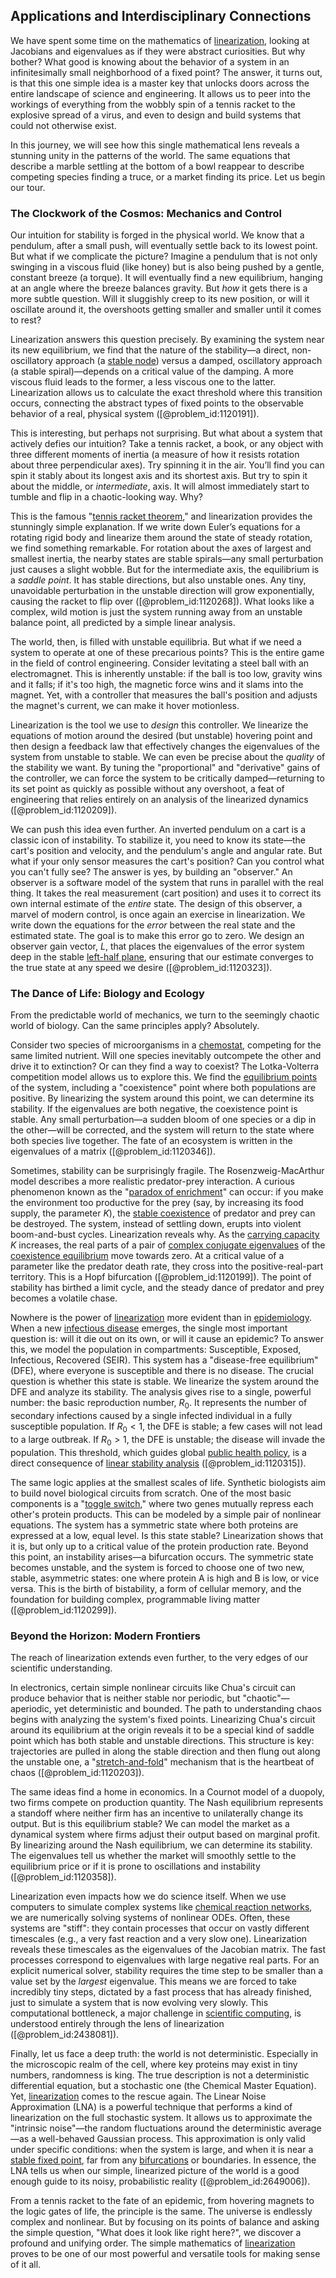 ## Applications and Interdisciplinary Connections

We have spent some time on the mathematics of [linearization](@article_id:267176), looking at Jacobians and eigenvalues as if they were abstract curiosities. But why bother? What good is knowing about the behavior of a system in an infinitesimally small neighborhood of a fixed point? The answer, it turns out, is that this one simple idea is a master key that unlocks doors across the entire landscape of science and engineering. It allows us to peer into the workings of everything from the wobbly spin of a tennis racket to the explosive spread of a virus, and even to design and build systems that could not otherwise exist.

In this journey, we will see how this single mathematical lens reveals a stunning unity in the patterns of the world. The same equations that describe a marble settling at the bottom of a bowl reappear to describe competing species finding a truce, or a market finding its price. Let us begin our tour.

### The Clockwork of the Cosmos: Mechanics and Control

Our intuition for stability is forged in the physical world. We know that a pendulum, after a small push, will eventually settle back to its lowest point. But what if we complicate the picture? Imagine a pendulum that is not only swinging in a viscous fluid (like honey) but is also being pushed by a gentle, constant breeze (a torque). It will eventually find a new equilibrium, hanging at an angle where the breeze balances gravity. But *how* it gets there is a more subtle question. Will it sluggishly creep to its new position, or will it oscillate around it, the overshoots getting smaller and smaller until it comes to rest?

Linearization answers this question precisely. By examining the system near its new equilibrium, we find that the nature of the stability—a direct, non-oscillatory approach (a [stable node](@article_id:260998)) versus a damped, oscillatory approach (a stable spiral)—depends on a critical value of the damping. A more viscous fluid leads to the former, a less viscous one to the latter. Linearization allows us to calculate the exact threshold where this transition occurs, connecting the abstract types of fixed points to the observable behavior of a real, physical system ([@problem_id:1120191]).

This is interesting, but perhaps not surprising. But what about a system that actively defies our intuition? Take a tennis racket, a book, or any object with three different moments of inertia (a measure of how it resists rotation about three perpendicular axes). Try spinning it in the air. You’ll find you can spin it stably about its longest axis and its shortest axis. But try to spin it about the middle, or *intermediate*, axis. It will almost immediately start to tumble and flip in a chaotic-looking way. Why?

This is the famous "[tennis racket theorem](@article_id:157696)," and linearization provides the stunningly simple explanation. If we write down Euler’s equations for a rotating rigid body and linearize them around the state of steady rotation, we find something remarkable. For rotation about the axes of largest and smallest inertia, the nearby states are stable spirals—any small perturbation just causes a slight wobble. But for the intermediate axis, the equilibrium is a *saddle point*. It has stable directions, but also unstable ones. Any tiny, unavoidable perturbation in the unstable direction will grow exponentially, causing the racket to flip over ([@problem_id:1120268]). What looks like a complex, wild motion is just the system running away from an unstable balance point, all predicted by a simple linear analysis.

The world, then, is filled with unstable equilibria. But what if we need a system to operate at one of these precarious points? This is the entire game in the field of control engineering. Consider levitating a steel ball with an electromagnet. This is inherently unstable: if the ball is too low, gravity wins and it falls; if it's too high, the magnetic force wins and it slams into the magnet. Yet, with a controller that measures the ball's position and adjusts the magnet's current, we can make it hover motionless.

Linearization is the tool we use to *design* this controller. We linearize the equations of motion around the desired (but unstable) hovering point and then design a feedback law that effectively changes the eigenvalues of the system from unstable to stable. We can even be precise about the *quality* of the stability we want. By tuning the "proportional" and "derivative" gains of the controller, we can force the system to be critically damped—returning to its set point as quickly as possible without any overshoot, a feat of engineering that relies entirely on an analysis of the linearized dynamics ([@problem_id:1120209]).

We can push this idea even further. An inverted pendulum on a cart is a classic icon of instability. To stabilize it, you need to know its state—the cart's position and velocity, and the pendulum's angle and angular rate. But what if your only sensor measures the cart's position? Can you control what you can't fully see? The answer is yes, by building an "observer." An observer is a software model of the system that runs in parallel with the real thing. It takes the real measurement (cart position) and uses it to correct its own internal estimate of the *entire* state. The design of this observer, a marvel of modern control, is once again an exercise in linearization. We write down the equations for the *error* between the real state and the estimated state. The goal is to make this error go to zero. We design an observer gain vector, $L$, that places the eigenvalues of the error system deep in the stable [left-half plane](@article_id:270235), ensuring that our estimate converges to the true state at any speed we desire ([@problem_id:1120323]).

### The Dance of Life: Biology and Ecology

From the predictable world of mechanics, we turn to the seemingly chaotic world of biology. Can the same principles apply? Absolutely.

Consider two species of microorganisms in a [chemostat](@article_id:262802), competing for the same limited nutrient. Will one species inevitably outcompete the other and drive it to extinction? Or can they find a way to coexist? The Lotka-Volterra competition model allows us to explore this. We find the [equilibrium points](@article_id:167009) of the system, including a "coexistence" point where both populations are positive. By linearizing the system around this point, we can determine its stability. If the eigenvalues are both negative, the coexistence point is stable. Any small perturbation—a sudden bloom of one species or a dip in the other—will be corrected, and the system will return to the state where both species live together. The fate of an ecosystem is written in the eigenvalues of a matrix ([@problem_id:1120346]).

Sometimes, stability can be surprisingly fragile. The Rosenzweig-MacArthur model describes a more realistic predator-prey interaction. A curious phenomenon known as the "[paradox of enrichment](@article_id:162747)" can occur: if you make the environment too productive for the prey (say, by increasing its food supply, the parameter $K$), the [stable coexistence](@article_id:169680) of predator and prey can be destroyed. The system, instead of settling down, erupts into violent boom-and-bust cycles. Linearization reveals why. As the [carrying capacity](@article_id:137524) $K$ increases, the real parts of a pair of [complex conjugate eigenvalues](@article_id:152303) of the [coexistence equilibrium](@article_id:273198) move towards zero. At a critical value of a parameter like the predator death rate, they cross into the positive-real-part territory. This is a Hopf bifurcation ([@problem_id:1120199]). The point of stability has birthed a limit cycle, and the steady dance of predator and prey becomes a volatile chase.

Nowhere is the power of [linearization](@article_id:267176) more evident than in [epidemiology](@article_id:140915). When a new [infectious disease](@article_id:181830) emerges, the single most important question is: will it die out on its own, or will it cause an epidemic? To answer this, we model the population in compartments: Susceptible, Exposed, Infectious, Recovered (SEIR). This system has a "disease-free equilibrium" (DFE), where everyone is susceptible and there is no disease. The crucial question is whether this state is stable. We linearize the system around the DFE and analyze its stability. The analysis gives rise to a single, powerful number: the basic reproduction number, $R_0$. It represents the number of secondary infections caused by a single infected individual in a fully susceptible population. If $R_0 \lt 1$, the DFE is stable; a few cases will not lead to a large outbreak. If $R_0 \gt 1$, the DFE is unstable; the disease will invade the population. This threshold, which guides global [public health policy](@article_id:184543), is a direct consequence of [linear stability analysis](@article_id:154491) ([@problem_id:1120315]).

The same logic applies at the smallest scales of life. Synthetic biologists aim to build novel biological circuits from scratch. One of the most basic components is a "[toggle switch](@article_id:266866)," where two genes mutually repress each other's protein products. This can be modeled by a simple pair of nonlinear equations. The system has a symmetric state where both proteins are expressed at a low, equal level. Is this state stable? Linearization shows that it is, but only up to a critical value of the protein production rate. Beyond this point, an instability arises—a bifurcation occurs. The symmetric state becomes unstable, and the system is forced to choose one of two new, stable, asymmetric states: one where protein A is high and B is low, or vice versa. This is the birth of bistability, a form of cellular memory, and the foundation for building complex, programmable living matter ([@problem_id:1120299]).

### Beyond the Horizon: Modern Frontiers

The reach of linearization extends even further, to the very edges of our scientific understanding.

In electronics, certain simple nonlinear circuits like Chua's circuit can produce behavior that is neither stable nor periodic, but "chaotic"—aperiodic, yet deterministic and bounded. The path to understanding chaos begins with analyzing the system's fixed points. Linearizing Chua's circuit around its equilibrium at the origin reveals it to be a special kind of saddle point which has both stable and unstable directions. This structure is key: trajectories are pulled in along the stable direction and then flung out along the unstable one, a "[stretch-and-fold](@article_id:275147)" mechanism that is the heartbeat of chaos ([@problem_id:1120203]).

The same ideas find a home in economics. In a Cournot model of a duopoly, two firms compete on production quantity. The Nash equilibrium represents a standoff where neither firm has an incentive to unilaterally change its output. But is this equilibrium stable? We can model the market as a dynamical system where firms adjust their output based on marginal profit. By linearizing around the Nash equilibrium, we can determine its stability. The eigenvalues tell us whether the market will smoothly settle to the equilibrium price or if it is prone to oscillations and instability ([@problem_id:1120358]).

Linearization even impacts how we do science itself. When we use computers to simulate complex systems like [chemical reaction networks](@article_id:151149), we are numerically solving systems of nonlinear ODEs. Often, these systems are "stiff": they contain processes that occur on vastly different timescales (e.g., a very fast reaction and a very slow one). Linearization reveals these timescales as the eigenvalues of the Jacobian matrix. The fast processes correspond to eigenvalues with large negative real parts. For an explicit numerical solver, stability requires the time step to be smaller than a value set by the *largest* eigenvalue. This means we are forced to take incredibly tiny steps, dictated by a fast process that has already finished, just to simulate a system that is now evolving very slowly. This computational bottleneck, a major challenge in [scientific computing](@article_id:143493), is understood entirely through the lens of linearization ([@problem_id:2438081]).

Finally, let us face a deep truth: the world is not deterministic. Especially in the microscopic realm of the cell, where key proteins may exist in tiny numbers, randomness is king. The true description is not a deterministic differential equation, but a stochastic one (the Chemical Master Equation). Yet, [linearization](@article_id:267176) comes to the rescue again. The Linear Noise Approximation (LNA) is a powerful technique that performs a kind of linearization on the full stochastic system. It allows us to approximate the "intrinsic noise"—the random fluctuations around the deterministic average—as a well-behaved Gaussian process. This approximation is only valid under specific conditions: when the system is large, and when it is near a [stable fixed point](@article_id:272068), far from any [bifurcations](@article_id:273479) or boundaries. In essence, the LNA tells us when our simple, linearized picture of the world is a good enough guide to its noisy, probabilistic reality ([@problem_id:2649006]).

From a tennis racket to the fate of an epidemic, from hovering magnets to the logic gates of life, the principle is the same. The universe is endlessly complex and nonlinear. But by focusing on its points of balance and asking the simple question, "What does it look like right here?", we discover a profound and unifying order. The simple mathematics of [linearization](@article_id:267176) proves to be one of our most powerful and versatile tools for making sense of it all.